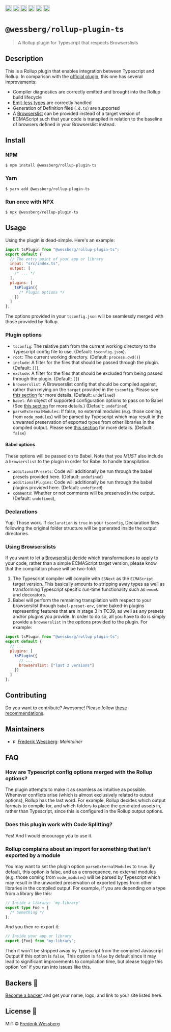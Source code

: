 <a href="https://npmcharts.com/compare/@wessberg/rollup-plugin-ts?minimal=true"><img alt="Downloads per month" src="https://img.shields.io/npm/dm/%40wessberg%2Frollup-plugin-ts.svg" height="20"></img></a>
<a href="https://david-dm.org/wessberg/rollup-plugin-ts"><img alt="Dependencies" src="https://img.shields.io/david/wessberg/rollup-plugin-ts.svg" height="20"></img></a>
<a href="https://www.npmjs.com/package/@wessberg/rollup-plugin-ts"><img alt="NPM Version" src="https://badge.fury.io/js/%40wessberg%2Frollup-plugin-ts.svg" height="20"></img></a>
<a href="https://github.com/wessberg/rollup-plugin-ts/graphs/contributors"><img alt="Contributors" src="https://img.shields.io/github/contributors/wessberg%2Frollup-plugin-ts.svg" height="20"></img></a>
<a href="https://opensource.org/licenses/MIT"><img alt="MIT License" src="https://img.shields.io/badge/License-MIT-yellow.svg" height="20"></img></a>
<a href="https://www.patreon.com/bePatron?u=11315442"><img alt="Support on Patreon" src="https://c5.patreon.com/external/logo/become_a_patron_button@2x.png" height="20"></img></a>

# `@wessberg/rollup-plugin-ts`

> A Rollup plugin for Typescript that respects Browserslists

## Description

This is a Rollup plugin that enables integration between Typescript and Rollup.
In comparison with the [official plugin](https://github.com/rollup/rollup-plugin-typescript), this one has several improvements:

- Compiler diagnostics are correctly emitted and brought into the Rollup build lifecycle
- [Emit-less types](https://github.com/rollup/rollup-plugin-typescript/issues/28) are correctly handled
- Generation of Definition files (`.d.ts`) are supported
- A [Browserslist](https://github.com/browserslist/browserslist) can be provided instead of a target version of ECMAScript such that your code is transpiled in relation to the baseline of browsers defined in your Browserslist instead.

## Install

### NPM

```
$ npm install @wessberg/rollup-plugin-ts
```

### Yarn

```
$ yarn add @wessberg/rollup-plugin-ts
```

### Run once with NPX

```
$ npx @wessberg/rollup-plugin-ts
```

## Usage

Using the plugin is dead-simple. Here's an example:

```javascript
import tsPlugin from "@wessberg/rollup-plugin-ts";
export default {
  // The entry point of your app or library
  input: "src/index.ts",
  output: [
    /* ... */
  ],
  plugins: [
    tsPlugin({
      /* Plugin options */
    })
  ]
};
```

The options provided in your `tsconfig.json` will be seamlessly merged with those provided by Rollup.

### Plugin options

- `tsconfig`: The relative path from the current working directory to the Typescript config file to use. (Default: `tsconfig.json`).
- `root`: The current working directory. (Default: `process.cwd()`)
- `include`: A filter for the files that should be passed through the plugin. (Default: `[]`),
- `exclude`: A filter for the files that should be excluded from being passed through the plugin. (Default: `[]`)
- `browserslist`: A Browserslist config that should be compiled against, rather than relying on the `target` provided in the `tsconfig`. Please see [this section](#using-browserslists) for more details. (Default: `undefined`)
- `babel`: An object of supported configuration options to pass on to Babel (See [this section](#babel-options) for more details.) (Default: `undefined`)
- `parseExternalModules`: If false, no external modules (e.g. those coming from `node_modules`) will be parsed by Typescript which may result in the unwanted preservation of exported types from other libraries in the compiled output. Please see [this section](#rollup-complains-about-an-import-for-something-that-isnt-exported-by-a-module) for more details. (Default: `false`)

#### Babel options

These options will be passed on to Babel. Note that you *MUST* also include a `browserslist` to the plugin in order for Babel to handle transpilation.

- `additionalPresets`: Code will additionally be run through the babel presets provided here. (Default: `undefined`)
- `additionalPlugins`: Code will additionally be run through the babel plugins provided here. (Default: `undefined`)
- `comments`: Whether or not comments will be preserved in the output. (Default: `undefined`),

### Declarations

Yup. Those work. If `declaration` is `true` in your `tsconfig`, Declaration files following the original folder structure will be generated inside the output directories.

### Using Browserslists

If you want to let a [Browserslist](https://github.com/browserslist/browserslist) decide which transformations to apply to your code, rather than a simple ECMAScript target version,
please know that the compilation phase will be two-fold:

1. The Typescript compiler will compile with `ESNext` as the `ECMAScript` target version. This basically amounts to stripping away types as well as transforming Typescript specific run-time functionality such as `enum`s and decorators.
2. Babel will perform the remaining transpilation with respect to your browserslist through `babel-preset-env`, some baked-in plugins representing features that are in stage 3 in TC39, as well as any presets and/or plugins you provide.
   In order to do so, all you have to do is simply provide a `browserslist` in the options provided to the plugin. For example:

```javascript
import tsPlugin from "@wessberg/rollup-plugin-ts";
export default {
  // ...
  plugins: [
    tsPlugin({
      // ...
      browserslist: ["last 2 versions"]
    })
  ]
};
```

## Contributing

Do you want to contribute? Awesome! Please follow [these recommendations](./CONTRIBUTING.md).

## Maintainers

- <a href="https://github.com/wessberg"><img alt="Frederik Wessberg" src="https://avatars2.githubusercontent.com/u/20454213?s=460&v=4" height="11"></img></a> [Frederik Wessberg](https://github.com/wessberg): _Maintainer_

## FAQ

### How are Typescript config options merged with the Rollup options?

The plugin attempts to make it as seamless as intuitive as possible. Whenever conflicts arise (which is almost exclusively related to output options), Rollup has the last word.
For example, Rollup decides which output formats to compile for, and which folders to place the generated assets in, rather than Typescript, since this is configured in the Rollup
output options.

### Does this plugin work with Code Splitting?

Yes! And I would encourage you to use it.

### Rollup complains about an import for something that isn't exported by a module

You may want to set the plugin option `parseExternalModules` to `true`.
By default, this option is false, and as a consequence, no external modules (e.g. those coming from `node_modules`) will be parsed by Typescript which may result in the unwanted preservation of exported types from other libraries in the compiled output.
For example, if you are depending on a type from a library like this:

```typescript
// Inside a library: 'my-library'
export type Foo = {
  /* Something */
};
```

And you then re-export it:

```typescript
// Inside your app or library
export {Foo} from "my-library";
```

Then it won't be stripped away by Typescript from the compiled Javascript Output if this option is `false`,
This option is `false` by default since it may lead to significant improvements to compilation time, but please toggle this option 'on' if you run into issues like this.

## Backers 🏅

[Become a backer](https://www.patreon.com/bePatron?u=11315442) and get your name, logo, and link to your site listed here.

## License 📄

MIT © [Frederik Wessberg](https://github.com/wessberg)
